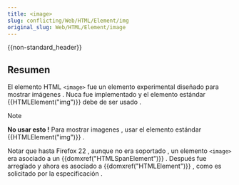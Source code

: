 ```yaml
---
title: <image>
slug: conflicting/Web/HTML/Element/img
original_slug: Web/HTML/Element/image
---
```


{{non-standard_header}}

## Resumen

El elemento HTML `<image>` fue un elemento experimental diseñado para mostrar imágenes . Nuca fue implementado y el elemento estándar {{HTMLElement("img")}} debe de ser usado .

> [!NOTE]
> **No usar esto !** Para mostrar imagenes , usar el elemento estándar {{HTMLElement("img")}} .

Notar que hasta Firefox 22 , aunque no era soportado , un elemento `<image>` era asociado a un {{domxref("HTMLSpanElement")}} . Después fue arreglado y ahora es asociado a {{domxref("HTMLElement")}} , como es solicitado por la especificación .
